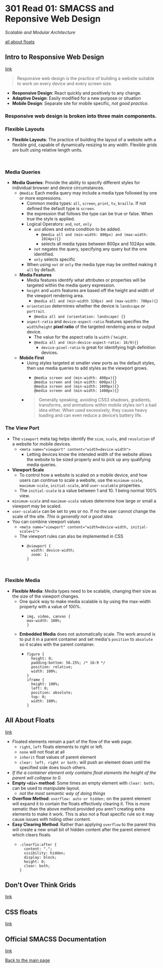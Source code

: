# 301 Read 01: SMACSS and Reponsive Web Design
*Scalable and Modular Architecture*<br>

[all about floats](#all-about-floats)<br>


## Intro to Responsive Web Design
[link](https://learn.shayhowe.com/advanced-html-css/responsive-web-design/)<br>
> Responsive web design is the practice of building a website suitable to work on every device and every screen size.

  + **Responsive Design**: React quickly and positively to any change.
  + **Adaptive Design**: Easily modified for a new purpose or situation
  + **Mobile Design**: Separate site for mobile specific, *not good practice*.

### **Responsive web design** is broken into three main components.

### Flexible Layouts

+ **Flexible Layouts**: The practice of building the layout of a website with a flexible grid, capable of dynamically resizing to any width. Flexible grids are built using relative length units.

<br>

### Media Queries

+ **Media Queries**: Provide the ability to specify different styles for individual browser and device circumstances.
  + `@media`: Each media query may include a media type followed by one or more expressions.
    + Common media types: `all`, `screen`, `print`, `tv`, `braille`.  If not defined the default type is `screen`.
    + the expression that follows the type can be true or false.  When true the style is applied.
    + Logical Operators: `and`, `not`, `only`
      + `and` allows and extra condition to be added.
        + `@media all and (min-width: 800px) and (max-width: 1024px){}`
        + selects all media types between 800px and 1024px wide.
      + `not` negates the query, specifying any query but the one identified.
      + `only` selects specific 
    + When using `not` or `only` the media type may be omitted making it `all` by default.
  + **Media Features**
    + Media features identify what attributes or properties will be targeted within the media query expression.
    + `height` and `width` features are based off the height and width of the viewport rendering area.
      + `@media all and (min-width 320px) and (max-width: 780px){}`
    + `orientation` determines whether the device is `landscape` or `portrait`.
      + `@media all and (orientation: landscape) {}`
    + `aspect-ratio` and `device-aspect-ratio` features specifies the `width`/`height` **pixel ratio** of the targeted rendering area or output device. 
      + The value for the aspect ratio is `width` / `height`.
      + `@media all and (min-device-aspect-ratio: 16/9){}`
        + `device-pixel-ratio` is great for identifying high definition devices.
  + **Mobile First**
    + Using styles targeted at smaller view ports as the default styles, then use media queries to add styles as the viewport grows.
      + ```
        @media screen and (min-width: 400px){}
        @media screen and (min-width: 600px){}
        @media screen and (min-width: 1000px){}
        @media screen and (min-width: 1400px){}
        ```
    + > Generally speaking, avoiding CSS3 shadows, gradients, transforms, and animations within mobile styles isn’t a bad idea either. When used excessively, they cause heavy loading and can even reduce a device’s battery life.

### The View Port

  + The `viewport` meta tag helps identify the `size`, `scale`, and `resolution` of a website for mobile devices.
    + `<meta name="viewport" content="width=device-width">`
      + Letting devices know the intended width of the website allows the website to be sized properly and to pick up any qualifying media queries.
  + **Viewport Scale**
    + To control how a website is scaled on a mobile device, and how users can continue to scale a website, use the `minimum-scale`, `maximum-scale`, `initial-scale`, and `user-scalable` properties.
    + The `initial-scale` is a value between 1 and 10.  1 being normal 100% view.
  + `minimum-scale` and `maximum-scale` values determine how large or small a viewport may be scaled.
  + `user-scalable` can be set to yes or no.  If no the user cannot change the scale of the site.  *This is generally not a good idea.*
  + You can combine viewport values
    + `<meta name="viewport" content="width=device-width, initial-scale=1">`
    + The viewport rules can also be implemented in CSS
      + ```
        @viewport {
          width: device-width;
          zoom: 1;
        }
        ```
<br>

### Flexible Media

+ **Flexible Media**: Media types need to be scalable, changing their size as the size of the viewport changes.
  + One quick way to make media scalable is by using the max-width property with a value of 100%.
    + ```
      img, video, canvas {
      max-width: 100%;
      }
      ```
  + **Embedded Media** does not automatically scale.  The work around is to put it in a parent container and set media's `position` to `absolute` so it scales with the parent container.
    + ```
      figure {
        height: 0;
        padding-bottom: 56.25%; /* 16:9 */
        position: relative;
        width: 100%;
      }
      iframe {
        height: 100%;
        left: 0;
        position: absolute;
        top: 0;
        width: 100%;
      }
      ```
  

## All About Floats
[link](https://css-tricks.com/all-about-floats/)<br>

+ Floated elements remain a part of the flow of the web page.
  + `right`, `left` floats elements to right or left.
  + `none` will not float at all
  + `inherit` float values of parent element
  + `clear: left, right or both;` will push an element down until the specified side does touch others.
+ *If the a container element only contains float elements the height of the parent will collapse to 0.*
+ **Empty `<div>` method**: Some times an empty element with `clear: both;` can be used to manipulate layout.
  + *not the most semantic way of doing things*
+ **Overflow Method**:  `overflow: auto or hidden;` on the parent element will expand it to contain the floats effectively clearing it.  This is more sematic than the above method provided you aren't creating extra elements to make it work.  This is also not a float specific rule so it may cause issues with hiding other content.
+ **Easy Clearing Method**: Rather than applying `overflow` to the parent this will create a new small bit of hidden content after the parent element which clears floats.
  + ```
    .clearfix:after { 
      content: "."; 
      visibility: hidden; 
      display: block; 
      height: 0; 
      clear: both;
    }
    ```


## Don't Over Think Grids
[link](https://css-tricks.com/dont-overthink-it-grids/)<br>


## CSS floats
[link](https://www.freecodecamp.org/news/css-floats-explained-by-riding-an-escalator-57fa55232333/)<br>


## Official SMACSS Documentation
[link](http://smacss.com/)<br>


[Back to the main page](../README.md) 